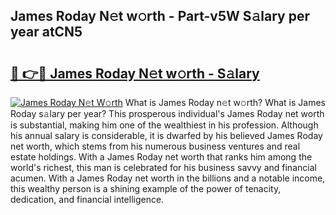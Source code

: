 ## James Roday N𝚎t w𝚘rth - Part-v5W S𝚊lary per year atCN5

# <h2><a href="http://gc1ei0.nevu.top/?p=James+Roday">🔗 👉🔴 James Roday N𝚎t w𝚘rth - S𝚊lary</a></h2>

[![James Roday N𝚎t W𝚘rth](https://i.imgur.com/Oavwk0R.jpeg)](http://gc1ei0.nevu.top/?p=James+Roday)
What is James Roday n𝚎t w𝚘rth? What is James Roday s𝚊lary per year?
This prosperous individual's James Roday net worth is substantial, making him one of the wealthiest in his profession. Although his annual salary is considerable, it is dwarfed by his believed James Roday net worth, which stems from his numerous business ventures and real estate holdings. With a James Roday net worth that ranks him among the world's richest, this man is celebrated for his business savvy and financial acumen. With a James Roday net worth in the billions and a notable income, this wealthy person is a shining example of the power of tenacity, dedication, and financial intelligence.
